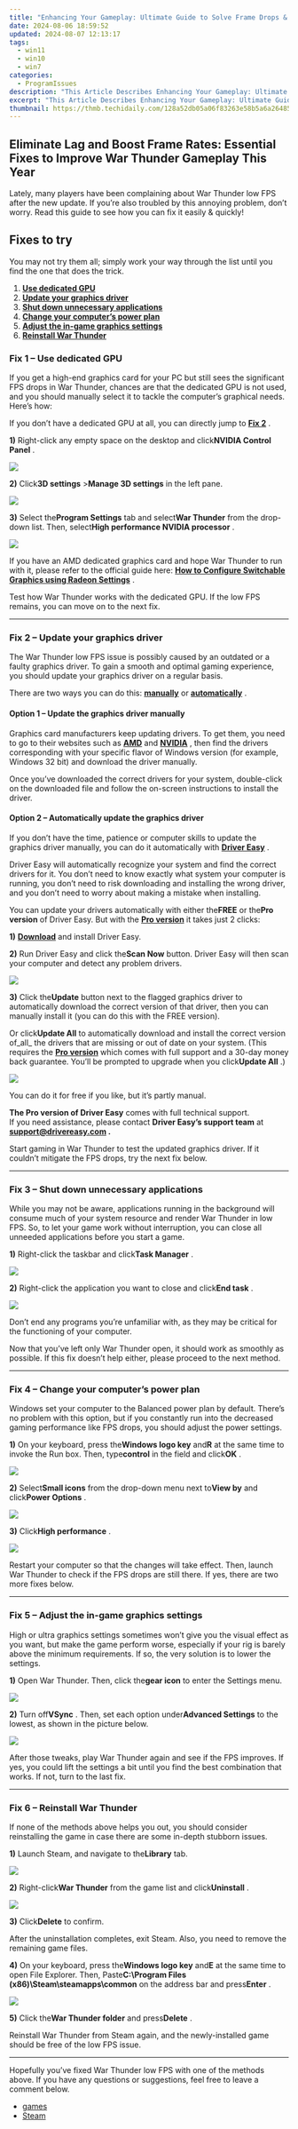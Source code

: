 ```yaml
---
title: "Enhancing Your Gameplay: Ultimate Guide to Solve Frame Drops & Raise FPS in VALORANT"
date: 2024-08-06 18:59:52
updated: 2024-08-07 12:13:17
tags:
  - win11
  - win10
  - win7
categories:
  - ProgramIssues
description: "This Article Describes Enhancing Your Gameplay: Ultimate Guide to Solve Frame Drops & Raise FPS in VALORANT"
excerpt: "This Article Describes Enhancing Your Gameplay: Ultimate Guide to Solve Frame Drops & Raise FPS in VALORANT"
thumbnail: https://thmb.techidaily.com/128a52db05a06f83263e58b5a6a26485493e4674a4560940aaffe08f0a59ec40.jpg
---
```


## Eliminate Lag and Boost Frame Rates: Essential Fixes to Improve War Thunder Gameplay This Year

Lately, many players have been complaining about War Thunder low FPS after the new update. If you’re also troubled by this annoying problem, don’t worry. Read this guide to see how you can fix it easily & quickly!

## Fixes to try

 You may not try them all; simply work your way through the list until you find the one that does the trick.

1. **[Use dedicated GPU](https://tools.techidaily.com/drivereasy/download/)**
2. **[Update your graphics driver](https://tools.techidaily.com/drivereasy/download/)**
3. **[Shut down unnecessary applications](https://tools.techidaily.com/drivereasy/download/)**
4. **[Change your computer’s power plan](https://tools.techidaily.com/drivereasy/download/)**
5. **[Adjust the in-game graphics settings](https://tools.techidaily.com/drivereasy/download/)**
6. **[Reinstall War Thunder](https://tools.techidaily.com/drivereasy/download/)**

### Fix 1 – Use dedicated GPU

 If you get a high-end graphics card for your PC but still sees the significant FPS drops in War Thunder, chances are that the dedicated GPU is not used, and you should manually select it to tackle the computer’s graphical needs. Here’s how:

 If you don’t have a dedicated GPU at all, you can directly jump to **[Fix 2](https://tools.techidaily.com/drivereasy/download/)**  .

**1)** Right-click any empty space on the desktop and click**NVIDIA Control Panel** .

![](https://images.drivereasy.com/wp-content/uploads/2020/10/1-3-1.jpg)

**2)** Click**3D settings** \>**Manage 3D settings** in the left pane.

![](https://images.drivereasy.com/wp-content/uploads/2020/10/1-4.jpg)

**3)** Select the**Program Settings** tab and select**War Thunder** from the drop-down list. Then, select**High performance NVIDIA processor** .

![](https://images.drivereasy.com/wp-content/uploads/2020/10/1-5-1-1200x873.jpg)

 If you have an AMD dedicated graphics card and hope War Thunder to run with it, please refer to the official guide here: **[How to Configure Switchable Graphics using Radeon Settings](https://www.amd.com/en/support/kb/faq/dh-017)**  .

 Test how War Thunder works with the dedicated GPU. If the low FPS remains, you can move on to the next fix.

---

### Fix 2 – Update your graphics driver

 The War Thunder low FPS issue is possibly caused by an outdated or a faulty graphics driver. To gain a smooth and optimal gaming experience, you should update your graphics driver on a regular basis.

 There are two ways you can do this: **[manually](https://tools.techidaily.com/drivereasy/download/)**  or **[automatically](https://tools.techidaily.com/drivereasy/download/)**  .

#### Option 1 – Update the graphics driver manually

 Graphics card manufacturers keep updating drivers. To get them, you need to go to their websites such as **[AMD](https://www.amd.com/en/support)**  and **[NVIDIA](https://www.nvidia.com/Download/index.aspx)**  , then find the drivers corresponding with your specific flavor of Windows version (for example, Windows 32 bit) and download the driver manually.

 Once you’ve downloaded the correct drivers for your system, double-click on the downloaded file and follow the on-screen instructions to install the driver.

#### Option 2 – Automatically update the graphics driver

 If you don’t have the time, patience or computer skills to update the graphics driver manually, you can do it automatically with **[Driver Easy](https://tools.techidaily.com/drivereasy/download/)**  .

 Driver Easy will automatically recognize your system and find the correct drivers for it. You don’t need to know exactly what system your computer is running, you don’t need to risk downloading and installing the wrong driver, and you don’t need to worry about making a mistake when installing.

 You can update your drivers automatically with either the**FREE** or the**Pro version** of Driver Easy. But with the **[Pro version](https://tools.techidaily.com/drivereasy/download/)**  it takes just 2 clicks:

**1)** **[Download](https://tools.techidaily.com/drivereasy/download/)**  and install Driver Easy.

**2)** Run Driver Easy and click the**Scan Now** button. Driver Easy will then scan your computer and detect any problem drivers.

![](https://images.drivereasy.com/wp-content/uploads/2020/10/6-1-1.jpg)

**3)** Click the**Update** button next to the flagged graphics driver to automatically download the correct version of that driver, then you can manually install it (you can do this with the FREE version).

 Or click**Update All** to automatically download and install the correct version of_all_ the drivers that are missing or out of date on your system. (This requires the **[Pro version](https://tools.techidaily.com/drivereasy/download/)**  which comes with full support and a 30-day money back guarantee. You’ll be prompted to upgrade when you click**Update All** .)

![](https://images.drivereasy.com/wp-content/uploads/2020/10/6-2-1.jpg)

 You can do it for free if you like, but it’s partly manual.

**The Pro version of Driver Easy** comes with full technical support.  
 If you need assistance, please contact **Driver Easy’s support team** at **[support@drivereasy.com](https://tools.techidaily.com/drivereasy/download/) .**

 Start gaming in War Thunder to test the updated graphics driver. If it couldn’t mitigate the FPS drops, try the next fix below.

---

### Fix 3 – Shut down unnecessary applications

 While you may not be aware, applications running in the background will consume much of your system resource and render War Thunder in low FPS. So, to let your game work without interruption, you can close all unneeded applications before you start a game.

**1)** Right-click the taskbar and click**Task Manager** .

![](https://images.drivereasy.com/wp-content/uploads/2020/10/3-1-3.jpg)

**2)** Right-click the application you want to close and click**End task** .

![](https://images.drivereasy.com/wp-content/uploads/2020/10/3-2-2.jpg)

 Don’t end any programs you’re unfamiliar with, as they may be critical for the functioning of your computer.

 Now that you’ve left only War Thunder open, it should work as smoothly as possible. If this fix doesn’t help either, please proceed to the next method.

---

### Fix 4 – Change your computer’s power plan

 Windows set your computer to the Balanced power plan by default. There’s no problem with this option, but if you constantly run into the decreased gaming performance like FPS drops, you should adjust the power settings.

**1)** On your keyboard, press the**Windows logo key** and**R** at the same time to invoke the Run box. Then, type**control** in the field and click**OK** .

![](https://images.drivereasy.com/wp-content/uploads/2020/10/w4-1.jpg)

**2)** Select**Small icons** from the drop-down menu next to**View by** and click**Power Options** .

![](https://images.drivereasy.com/wp-content/uploads/2020/10/4-2-1.jpg)

**3)** Click**High performance** .

![](https://images.drivereasy.com/wp-content/uploads/2020/10/4-3.jpg)

 Restart your computer so that the changes will take effect. Then, launch War Thunder to check if the FPS drops are still there. If yes, there are two more fixes below.

---

### Fix 5 – Adjust the in-game graphics settings

 High or ultra graphics settings sometimes won’t give you the visual effect as you want, but make the game perform worse, especially if your rig is barely above the minimum requirements. If so, the very solution is to lower the settings.

**1)** Open War Thunder. Then, click the**gear icon** to enter the Settings menu.

![](https://images.drivereasy.com/wp-content/uploads/2020/10/5-3.jpg)

**2)** Turn off**VSync** . Then, set each option under**Advanced Settings** to the lowest, as shown in the picture below.

![](https://images.drivereasy.com/wp-content/uploads/2020/10/5-4.jpg)

 After those tweaks, play War Thunder again and see if the FPS improves. If yes, you could lift the settings a bit until you find the best combination that works. If not, turn to the last fix.

---

### Fix 6 – Reinstall War Thunder

 If none of the methods above helps you out, you should consider reinstalling the game in case there are some in-depth stubborn issues.

**1)** Launch Steam, and navigate to the**Library** tab.

![](https://images.drivereasy.com/wp-content/uploads/2020/10/3-1-4.jpg)

**2)** Right-click**War Thunder** from the game list and click**Uninstall** .

![](https://images.drivereasy.com/wp-content/uploads/2020/10/5-5.jpg)

**3)** Click**Delete** to confirm.

 After the uninstallation completes, exit Steam. Also, you need to remove the remaining game files.

**4)** On your keyboard, press the**Windows logo key** and**E** at the same time to open File Explorer. Then, Paste**C:\\Program Files (x86)\\Steam\\steamapps\\common** on the address bar and press**Enter** .

![](https://images.drivereasy.com/wp-content/uploads/2020/10/5-6.jpg)

**5)** Click the**War Thunder folder** and press**Delete** .

 Reinstall War Thunder from Steam again, and the newly-installed game should be free of the low FPS issue.

---

 Hopefully you’ve fixed War Thunder low FPS with one of the methods above. If you have any questions or suggestions, feel free to leave a comment below.

* [games](https://tools.techidaily.com/drivereasy/download/)
* [Steam](https://tools.techidaily.com/drivereasy/download/)

<ins class="adsbygoogle"
     style="display:block"
     data-ad-format="autorelaxed"
     data-ad-client="ca-pub-7571918770474297"
     data-ad-slot="1223367746"></ins>



<ins class="adsbygoogle"
     style="display:block"
     data-ad-client="ca-pub-7571918770474297"
     data-ad-slot="8358498916"
     data-ad-format="auto"
     data-full-width-responsive="true"></ins>
